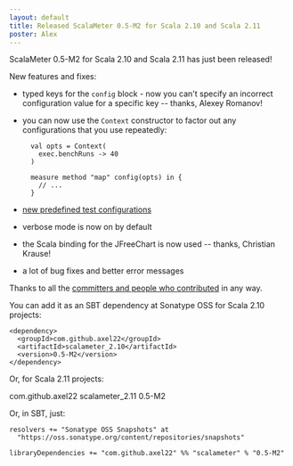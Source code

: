 ```yaml
---
layout: default
title: Released ScalaMeter 0.5-M2 for Scala 2.10 and Scala 2.11
poster: Alex
---
```



ScalaMeter 0.5-M2 for Scala 2.10 and Scala 2.11 has just been released!

New features and fixes:

* typed keys for the `config` block - now you can't specify an incorrect configuration value for a specific key -- thanks, Alexey Romanov!
* you can now use the `Context` constructor to factor out any configurations that you use repeatedly:

        val opts = Context(
          exec.benchRuns -> 40
        )
    
        measure method "map" config(opts) in {
          // ...
        }


* [new predefined test configurations](http://scalameter.github.io/home/gettingstarted/0.5/configuration/index.html)
* verbose mode is now on by default
* the Scala binding for the JFreeChart is now used -- thanks, Christian Krause!
* a lot of bug fixes and better error messages

Thanks to all the [committers and people who contributed](http://scalameter.github.io/home/authors/) in any way.

You can add it as an SBT dependency at Sonatype OSS for Scala 2.10 projects:

    <dependency>
      <groupId>com.github.axel22</groupId>
      <artifactId>scalameter_2.10</artifactId>
      <version>0.5-M2</version>
    </dependency>

Or, for Scala 2.11 projects:

  <dependency>
      <groupId>com.github.axel22</groupId>
      <artifactId>scalameter_2.11</artifactId>
      <version>0.5-M2</version>
    </dependency>

Or, in SBT, just:

    resolvers += "Sonatype OSS Snapshots" at
      "https://oss.sonatype.org/content/repositories/snapshots"

    libraryDependencies += "com.github.axel22" %% "scalameter" % "0.5-M2"


